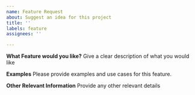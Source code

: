```yaml
---
name: Feature Request
about: Suggest an idea for this project
title: ''
labels: feature
assignees: ''

---
```


**What Feature would you like?**
Give a clear description of what you would like

**Examples**
Please provide examples and use cases for this feature.

**Other Relevant Information**
Provide any other relevant details
